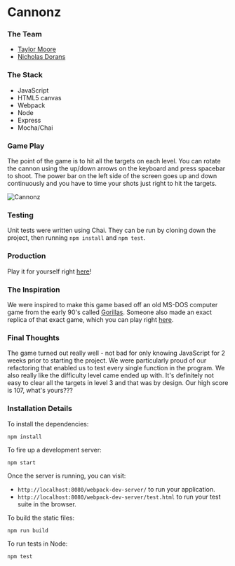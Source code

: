 # Cannonz

### The Team

* [Taylor Moore](https://github.com/Tman22)
* [Nicholas Dorans](https://github.com/NickyBobby)

### The Stack

* JavaScript
* HTML5 canvas
* Webpack
* Node
* Express
* Mocha/Chai

### Game Play

The point of the game is to hit all the targets on each level. You can rotate the cannon using the up/down arrows on the keyboard and press spacebar to shoot. The power bar on the left side of the screen goes up and down continuously and you have to time your shots just right to hit the targets.

![Cannonz](http://g.recordit.co/MTt0kmvPYy.gif)

### Testing

Unit tests were written using Chai. They can be run by cloning down the project, then running `npm install` and `npm test`.

### Production

Play it for yourself right [here](tman22.github.io/game-time)!

### The Inspiration

We were inspired to make this game based off an old MS-DOS computer game from the early 90's called [Gorillas](https://en.wikipedia.org/wiki/Gorillas_(video_game)). Someone also made an exact replica of that exact game, which you can play right [here](http://theraccoonshare.com/GORILLAS.BAS/).

### Final Thoughts

The game turned out really well - not bad for only knowing JavaScript for 2 weeks prior to starting the project. We were particularly proud of our refactoring that enabled us to test every single function in the program. We also really like the difficulty level came ended up with. It's definitely not easy to clear all the targets in level 3 and that was by design. Our high score is 107, what's yours???

### Installation Details

To install the dependencies:

```
npm install
```

To fire up a development server:

```
npm start
```

Once the server is running, you can visit:

* `http://localhost:8080/webpack-dev-server/` to run your application.
* `http://localhost:8080/webpack-dev-server/test.html` to run your test suite in the browser.

To build the static files:

```js
npm run build
```


To run tests in Node:

```js
npm test
```
